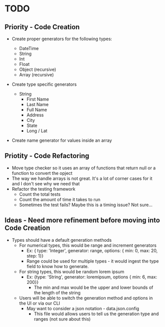 # TODO

## Priority - Code Creation

* Create proper generators for the following types: 
    * DateTime
    * String
    * Int
    * Float
    * Object (recursive)
    * Array (recursive)

* Create type specific generators
    * String
        * First Name
        * Last Name
        * Full Name
        * Address
        * City 
        * State
        * Long / Lat

* Create name generator for values inside an array

## Priotity - Code Refactoring

* Move type checker so it uses an array of functions that return null or a function to convert the opject
* The way we handle arrays is not great. It's a lot of corner cases for it and I don't see why we need that
* Refactor the testing framework
    * Count the total tests 
    * Count the amount of time it takes to run
    * Sometimes the test fails? Maybe this is a timing issue? Not sure...


## Ideas - Need more refinement before moving into Code Creation

* Types should have a default generation methods 
    * For numerical types, this would be range and increment generators 
        * Ex: { type: 'Integer', generator: range, options: { min: 0, max: 20, step: 1}}
        * Range could be used for multiple types - it would ingest the type field to know how to generate.
    * For string types, this would be random lorem ipsum
        * Ex: {type: 'String', generator: loremipsum, options { min: 6, max: 200}}
            * The min and max would be the upper and lower bounds of the length of the string
    * Users will be able to switch the generation method and options in the UI or via our CLI
        * May want to consider a json notation - data.json.config
            * This file would allows users to tell us the generation type and ranges (not sure about this)
